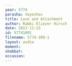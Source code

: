 ```yaml
---
year: 5774
parasha: Vayeshev
title: Love and Attachment
author: Rabbi Eliezer Hirsch
date: 2013-11-23
id: 57741091
filename: 5774-109-1
layout: audio
moment: 
shabbat: 
occasion: 
---
```

